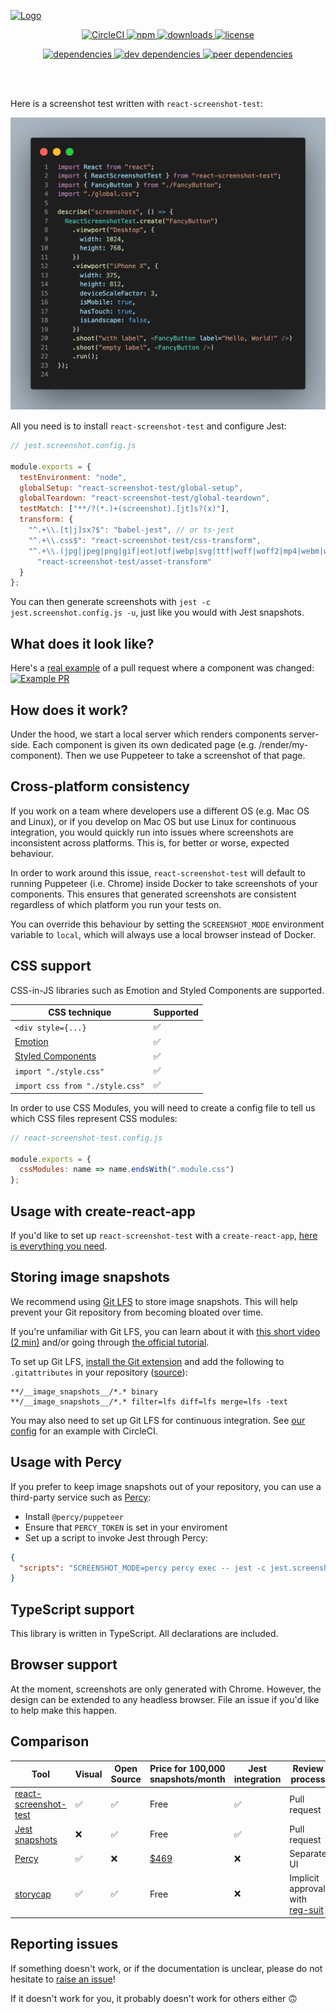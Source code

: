 [![Logo](brand/logo.png)](https://www.npmjs.com/package/react-screenshot-test)

<p align="center">
  <a href="https://circleci.com/gh/fwouts/react-screenshot-test/tree/master">
    <img src="https://circleci.com/gh/fwouts/react-screenshot-test.svg?style=shield" alt="CircleCI" />
  </a>
  <a href="https://www.npmjs.com/package/react-screenshot-test">
    <img src="https://badge.fury.io/js/react-screenshot-test.svg" alt="npm" />
  </a>
  <a href="https://www.npmjs.com/package/react-screenshot-test">
    <img src="https://img.shields.io/npm/dt/react-screenshot-test.svg" alt="downloads" />
  </a>
  <a href="https://www.npmjs.com/package/react-screenshot-test">
    <img src="https://img.shields.io/npm/l/react-screenshot-test.svg" alt="license" />
  </a>
</p>

<p align="center">
  <a href="https://david-dm.org/fwouts/react-screenshot-test">
    <img src="https://david-dm.org/fwouts/react-screenshot-test/status.svg" alt="dependencies" />
  </a>
  <a href="https://david-dm.org/fwouts/react-screenshot-test">
    <img src="https://david-dm.org/fwouts/react-screenshot-test/dev-status.svg" alt="dev dependencies" />
  </a>
  <a href="https://david-dm.org/fwouts/react-screenshot-test">
    <img src="https://david-dm.org/fwouts/react-screenshot-test/peer-status.svg" alt="peer dependencies" />
  </a>
</p>

<br />
<br />

Here is a screenshot test written with `react-screenshot-test`:

[![Code example](example-code.png)](https://github.com/fwouts/react-screenshot-test/tree/master/example/FancyButton.screenshot.jsx)

All you need is to install `react-screenshot-test` and configure Jest:

```js
// jest.screenshot.config.js

module.exports = {
  testEnvironment: "node",
  globalSetup: "react-screenshot-test/global-setup",
  globalTeardown: "react-screenshot-test/global-teardown",
  testMatch: ["**/?(*.)+(screenshot).[jt]s?(x)"],
  transform: {
    "^.+\\.[t|j]sx?$": "babel-jest", // or ts-jest
    "^.+\\.css$": "react-screenshot-test/css-transform",
    "^.+\\.(jpg|jpeg|png|gif|eot|otf|webp|svg|ttf|woff|woff2|mp4|webm|wav|mp3|m4a|aac|oga)$":
      "react-screenshot-test/asset-transform"
  }
};
```

You can then generate screenshots with `jest -c jest.screenshot.config.js -u`,
just like you would with Jest snapshots.

## What does it look like?

Here's a [real example](https://github.com/fwouts/react-screenshot-test/pull/18/files?short_path=9fa0253#diff-9fa0253d6c3a2b1cf8ec498eec18360e) of a pull request where a component was changed:
[![Example PR](example-pr.png)](https://github.com/fwouts/react-screenshot-test/pull/18/files?short_path=c1101dd#diff-c1101ddb11729f8ee0750df5e9595b47)

## How does it work?

Under the hood, we start a local server which renders components server-side. Each component is given its own dedicated page (e.g. /render/my-component). Then we use Puppeteer to take a screenshot of that page.

## Cross-platform consistency

If you work on a team where developers use a different OS (e.g. Mac OS and
Linux), or if you develop on Mac OS but use Linux for continuous integration,
you would quickly run into issues where screenshots are inconsistent across
platforms. This is, for better or worse, expected behaviour.

In order to work around this issue, `react-screenshot-test` will default to
running Puppeteer (i.e. Chrome) inside Docker to take screenshots of your
components. This ensures that generated screenshots are consistent regardless of
which platform you run your tests on.

You can override this behaviour by setting the `SCREENSHOT_MODE` environment
variable to `local`, which will always use a local browser instead of Docker.

## CSS support

CSS-in-JS libraries such as Emotion and Styled Components are supported.

| CSS technique                                          | Supported |
| ------------------------------------------------------ | --------- |
| `<div style={...}`                                     | ✅        |
| [Emotion](https://emotion.sh)                          | ✅        |
| [Styled Components](https://www.styled-components.com) | ✅        |
| `import "./style.css"`                                 | ✅        |
| `import css from "./style.css"`                        | ✅        |

In order to use CSS Modules, you will need to create a config file to tell us
which CSS files represent CSS modules:

```js
// react-screenshot-test.config.js

module.exports = {
  cssModules: name => name.endsWith(".module.css")
};
```

## Usage with create-react-app

If you'd like to set up `react-screenshot-test` with a `create-react-app`, [here is everything you need](https://github.com/fwouts/react-screenshot-test-with-create-react-app/commit/b758c26937c20bf762463174014909d58d5ec2e3).

## Storing image snapshots

We recommend using [Git LFS](https://git-lfs.github.com) to store image
snapshots. This will help prevent your Git repository from becoming bloated over time.

If you're unfamiliar with Git LFS, you can learn about it with [this short video (2 min)](https://www.youtube.com/watch?v=uLR1RNqJ1Mw) and/or going through [the official tutorial](https://github.com/git-lfs/git-lfs/wiki/Tutorial).

To set up Git LFS, [install the Git extension](https://git-lfs.github.com/) and add the following to `.gitattributes` in your repository ([source](https://github.com/americanexpress/jest-image-snapshot/issues/92#issuecomment-493582776)):

```
**/__image_snapshots__/*.* binary
**/__image_snapshots__/*.* filter=lfs diff=lfs merge=lfs -text
```

You may also need to set up Git LFS for continuous integration. See [our config](https://github.com/fwouts/react-screenshot-test/blob/master/.circleci/config.yml) for an example with CircleCI.

## Usage with Percy

If you prefer to keep image snapshots out of your repository, you can use a third-party service such as [Percy](https://percy.io):

- Install `@percy/puppeteer`
- Ensure that `PERCY_TOKEN` is set in your enviroment
- Set up a script to invoke Jest through Percy:

```json
{
  "scripts": "SCREENSHOT_MODE=percy percy exec -- jest -c jest.screenshot.config.js"
}
```

## TypeScript support

This library is written in TypeScript. All declarations are included.

## Browser support

At the moment, screenshots are only generated with Chrome. However, the design can be extended to any headless browser. File an issue if you'd like to help make this happen.

## Comparison

| Tool                                                                         | Visual | Open Source | Price for 100,000 snapshots/month | Jest integration | Review process                                                         |
| ---------------------------------------------------------------------------- | ------ | ----------- | --------------------------------- | ---------------- | ---------------------------------------------------------------------- |
| [react-screenshot-test](https://www.npmjs.com/package/react-screenshot-test) | ✅     | ✅          | Free                              | ✅               | Pull request                                                           |
| [Jest snapshots](https://jestjs.io/docs/en/snapshot-testing)                 | ❌     | ✅          | Free                              | ✅               | Pull request                                                           |
| [Percy](https://percy.io)                                                    | ✅     | ❌          | [\$469](https://percy.io/pricing) | ❌               | Separate UI                                                            |  |
| [storycap](https://github.com/reg-viz/storycap)                              | ✅     | ✅          | Free                              | ❌               | Implicit approval with [reg-suit](https://github.com/reg-viz/reg-suit) |

## Reporting issues

If something doesn't work, or if the documentation is unclear, please do not hesitate to [raise an issue](https://github.com/fwouts/react-screenshot-test/issues)!

If it doesn't work for you, it probably doesn't work for others either 🙃
